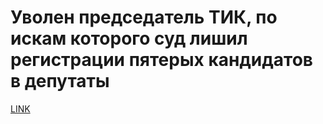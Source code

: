 # Уволен председатель ТИК, по искам которого суд лишил регистрации пятерых кандидатов в депутаты



[LINK](https://varlamov.ru/2534885.html)